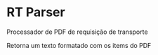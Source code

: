 # RT Parser
Processador de PDF de requisição de transporte

Retorna um texto formatado com os items do PDF
